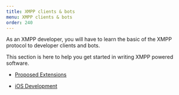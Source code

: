 ```yaml
---
title: XMPP clients & bots
menu: XMPP clients & bots
order: 240
---
```


As an XMPP developer, you will have to learn the basic of the XMPP protocol to
developer clients and bots.

This section is here to help you get started in writing XMPP powered software.

* [Proposed Extensions](/developer/xmpp-clients-bots/extensions/)

* [iOS Development](/developer/xmpp-clients-bots/ios/)
